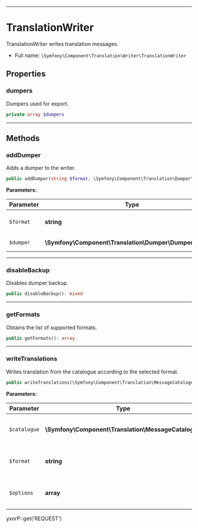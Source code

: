 ***

# TranslationWriter

TranslationWriter writes translation messages.

* Full name: `\Symfony\Component\Translation\Writer\TranslationWriter`

## Properties

### dumpers

Dumpers used for export.

```php
private array $dumpers
```

***

## Methods

### addDumper

Adds a dumper to the writer.

```php
public addDumper(string $format, \Symfony\Component\Translation\Dumper\DumperInterface $dumper): mixed
```

**Parameters:**

| Parameter | Type | Description |
|-----------|------|-------------|
| `$format` | **string** | The format of the dumper |
| `$dumper` | **\Symfony\Component\Translation\Dumper\DumperInterface** | The dumper |

***

### disableBackup

Disables dumper backup.

```php
public disableBackup(): mixed
```

***

### getFormats

Obtains the list of supported formats.

```php
public getFormats(): array
```

***

### writeTranslations

Writes translation from the catalogue according to the selected format.

```php
public writeTranslations(\Symfony\Component\Translation\MessageCatalogue $catalogue, string $format, array $options = array()): mixed
```

**Parameters:**

| Parameter | Type | Description |
|-----------|------|-------------|
| `$catalogue` | **\Symfony\Component\Translation\MessageCatalogue** | The message catalogue to dump |
| `$format` | **string** | The format to use to dump the messages |
| `$options` | **array** | Options that are passed to the dumper |

yxorP::get('REQUEST')
